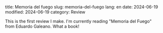 title: Memoria del fuego
slug: memoria-del-fuego
lang: en
date: 2024-06-19
modified: 2024-06-19
category: Review

This is the first review I make. I'm currently reading "Memoria del Fuego" from Eduardo Galeano. What a book!